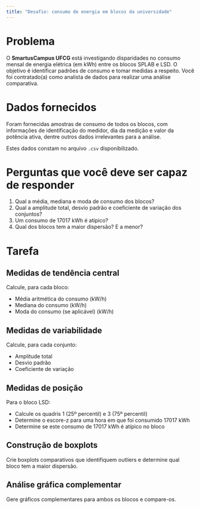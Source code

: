 ```yaml
---
title: "Desafio: consumo de energia em blocos da universidade"
---
```


# Problema

O **SmartusCampus UFCG** está investigando disparidades no consumo mensal de
energia elétrica (em kWh) entre os blocos SPLAB e LSD. O objetivo é identificar
padrões de consumo e tomar medidas a respeito. Você foi contratado(a) como
analista de dados para realizar uma análise comparativa.

# Dados fornecidos

Foram fornecidas amostras de consumo de todos os blocos, com informações de
identificação do medidor, dia da medição e valor da potência ativa, dentre
outros dados irrelevantes para a análise.

Estes dados constam no arquivo `.csv` disponibilizado.

# Perguntas que você deve ser capaz de responder

1. Qual a média, mediana e moda de consumo dos blocos?
2. Qual a amplitude total, desvio padrão e coeficiente de variação dos
conjuntos?
3. Um consumo de 17017 kWh é atípico?
4. Qual dos blocos tem a maior dispersão? E a menor?

# Tarefa

## Medidas de tendência central

Calcule, para cada bloco:

- Média aritmética do consumo (kW/h)
- Mediana do consumo (kW/h)
- Moda do consumo (se aplicável) (kW/h)

## Medidas de variabilidade

Calcule, para cada conjunto:

- Amplitude total
- Desvio padrão
- Coeficiente de variação

## Medidas de posição

Para o bloco LSD:

- Calcule os quadris 1 (25º percentil) e 3 (75º percentil)
- Determine o escore-z para uma hora em que foi consumido 17017 kWh
- Determine se este consumo de 17017 kWh é atípico no bloco

## Construção de boxplots

Crie boxplots comparativos que identifiquem outliers e determine qual bloco tem
a maior dispersão.

## Análise gráfica complementar

Gere gráficos complementares para ambos os blocos e compare-os.
